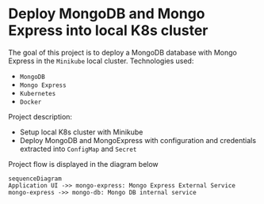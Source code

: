 # Deploy MongoDB and Mongo Express into local K8s cluster

The goal of this project is to deploy a MongoDB database with Mongo Express in the `Minikube` local cluster.
Technologies used: 
- `MongoDB`
- `Mongo Express`
- `Kubernetes`
- `Docker`
 
Project description:
- Setup local K8s cluster with Minikube
- Deploy MongoDB and MongoExpress with configuration and credentials extracted into `ConfigMap` and `Secret`

Project flow is displayed in the diagram below
```mermaid
sequenceDiagram
Application UI ->> mongo-express: Mongo Express External Service
mongo-express ->> mongo-db: Mongo DB internal service
```
